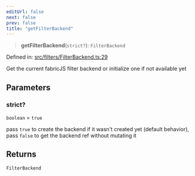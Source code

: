 ```yaml
---
editUrl: false
next: false
prev: false
title: "getFilterBackend"
---
```


> **getFilterBackend**(`strict?`): `FilterBackend`

Defined in: [src/filters/FilterBackend.ts:29](https://github.com/fabricjs/fabric.js/blob/b4f67b1cfd353d0e2763b168e07bce6b67895452/src/filters/FilterBackend.ts#L29)

Get the current fabricJS filter backend  or initialize one if not available yet

## Parameters

### strict?

`boolean` = `true`

pass `true` to create the backend if it wasn't created yet (default behavior),
pass `false` to get the backend ref without mutating it

## Returns

`FilterBackend`
